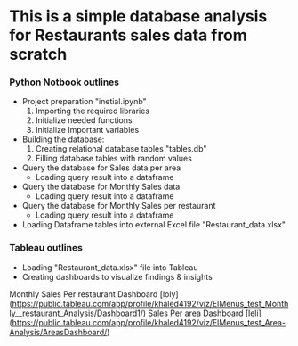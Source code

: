 # This is a simple database analysis for Restaurants sales data from scratch

### Python Notbook outlines

* Project preparation "inetial.ipynb"
    1. Importing the required libraries
    2. Initialize needed functions
    3. Initialize Important variables
* Building the database:
    1. Creating relational database tables "tables.db"
    2. Filling database tables with random values
* Query the database for Sales data per area
    - Loading query result into a dataframe
* Query the database for Monthly Sales data
    - Loading query result into a dataframe
* Query the database for Monthly Sales per restaurant
    - Loading query result into a dataframe
* Loading Dataframe tables into external Excel file "Restaurant_data.xlsx"

### Tableau outlines

* Loading "Restaurant_data.xlsx" file into Tableau
* Creating dashboards to visualize findings & insights

Monthly Sales Per restaurant Dashboard [loly] (https://public.tableau.com/app/profile/khaled4192/viz/ElMenus_test_Monthly__restaurant_Analysis/Dashboard1/)
Sales Per area Dashboard [leli] (https://public.tableau.com/app/profile/khaled4192/viz/ElMenus_test_Area-Analysis/AreasDashboard/)
